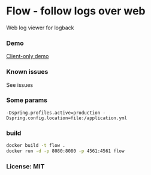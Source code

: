 Flow - follow logs over web
==============
Web log viewer for logback

### Demo
[Client-only demo](http://avvero.github.io/flow)

### Known issues
See issues

### Some params
```
-Dspring.profiles.active=production -Dspring.config.location=file:/application.yml
```
### build 
```bash
docker build -t flow .
docker run -d -p 8080:8080 -p 4561:4561 flow
```

### License: MIT
